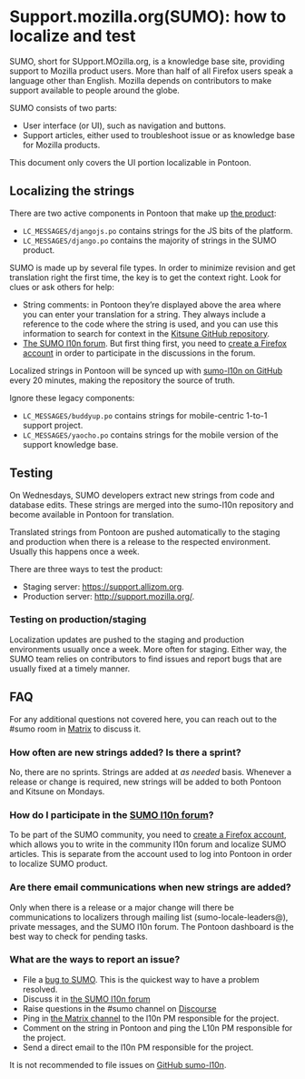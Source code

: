 # Support.mozilla.org(SUMO): how to localize and test

SUMO, short for SUpport.MOzilla.org, is a knowledge base site, providing support to Mozilla product users. More than half of all Firefox users speak a language other than English. Mozilla depends on contributors to make support available to people around the globe.

SUMO consists of two parts:

* User interface (or UI), such as navigation and buttons.
* Support articles, either used to troubleshoot issue or as knowledge base for Mozilla products.

This document only covers the UI portion localizable in Pontoon.

## Localizing the strings

There are two active components in Pontoon that make up [the product](https://pontoon.mozilla.org/projects/sumo):

* `LC_MESSAGES/djangojs.po` contains strings for the JS bits of the platform.
* `LC_MESSAGES/django.po` contains the majority of strings in the SUMO product.

SUMO is made up by several file types. In order to minimize revision and get translation right the first time, the key is to get the context right. Look for clues or ask others for help:

* String comments: in Pontoon they’re displayed above the area where you can enter your translation for a string. They always include a reference to the code where the string is used, and you can use this information to search for context in the [Kitsune GitHub repository](https://github.com/mozilla/kitsune).
* [The SUMO l10n forum](https://support.mozilla.org/forums/l10n-forum). But first thing first, you need to [create a Firefox account](https://support.mozilla.org/users/auth) in order to participate in the discussions in the forum.

Localized strings in Pontoon will be synced up with [sumo-l10n on GitHub](https://github.com/mozilla-l10n/sumo-l10n) every 20 minutes, making the repository the source of truth.

Ignore these legacy components:

* `LC_MESSAGES/buddyup.po` contains strings for mobile-centric 1-to-1 support project.
* `LC_MESSAGES/yaocho.po` contains strings for the mobile version of the support knowledge base.

## Testing

On Wednesdays, SUMO developers extract new strings from code and database edits. These strings are merged into the sumo-l10n repository and become available in Pontoon for translation.

Translated strings from Pontoon are pushed automatically to the staging and production when there is a release to the respected environment. Usually this happens once a week.

There are three ways to test the product:

* Staging server: https://support.allizom.org​.
* Production server: http://support.mozilla.org/.

### Testing on production/staging

Localization updates are pushed to the staging and production environments usually once a week. More often for staging. Either way, the SUMO team relies on contributors to find issues and report bugs that are usually fixed at a timely manner.

## FAQ

For any additional questions not covered here, you can reach out to the #sumo room in [Matrix](https://chat.mozilla.org/#/room/#sumo:mozilla.org0) to discuss it.

### How often are new strings added? Is there a sprint?

No, there are no sprints. Strings are added at *as needed* basis. Whenever a release or change is required, new strings will be added to both Pontoon and Kitsune on Mondays.

### How do I participate in the [SUMO l10n forum](https://support.mozilla.org/en-US/forums/l10n-forum)?

To be part of the SUMO community, you need to [create a Firefox account](https://support.mozilla.org/users/auth), which allows you to write in the community l10n forum and localize SUMO articles. This is separate from the account used to log into Pontoon in order to localize SUMO product.

### Are there email communications when new strings are added?

Only when there is a release or a major change will there be communications to localizers through mailing list (sumo-locale-leaders@), private messages, and the SUMO l10n forum. The Pontoon dashboard is the best way to check for pending tasks.

### What are the ways to report an issue?

* File a [bug to SUMO](https://bugzilla.mozilla.org/enter_bug.cgi?product=support.mozilla.org&component=Localization). This is the quickest way to have a problem resolved.
* Discuss it in [the SUMO l10n forum](https://support.mozilla.org/forums/l10n-forum)
* Raise questions in the #sumo channel on [Discourse](https://discourse.mozilla.org/c/sumo/)
* Ping in [the Matrix channel](https://chat.mozilla.org/#/room/#l10n-community:mozilla.org) to the l10n PM responsible for the project.
* Comment on the string in Pontoon and ping the L10n PM responsible for the project.
* Send a direct email to the l10n PM responsible for the project.

It is not recommended to file issues on [GitHub sumo-l10n](https://github.com/mozilla-l10n/sumo-l10n/issues?q=is%3Aopen+is%3Aissue).
